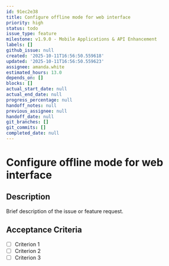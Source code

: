 ```yaml
---
id: 91ec2e38
title: Configure offline mode for web interface
priority: high
status: todo
issue_type: feature
milestone: v1.9.0 - Mobile Applications & API Enhancement
labels: []
github_issue: null
created: '2025-10-11T16:56:50.559618'
updated: '2025-10-11T16:56:50.559623'
assignee: amanda.white
estimated_hours: 13.0
depends_on: []
blocks: []
actual_start_date: null
actual_end_date: null
progress_percentage: null
handoff_notes: null
previous_assignee: null
handoff_date: null
git_branches: []
git_commits: []
completed_date: null
---
```


# Configure offline mode for web interface

## Description

Brief description of the issue or feature request.

## Acceptance Criteria

- [ ] Criterion 1
- [ ] Criterion 2
- [ ] Criterion 3